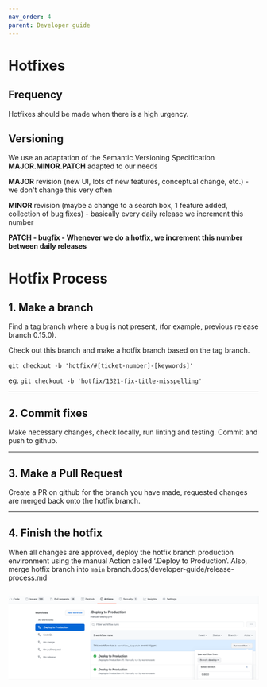 ```yaml
---
nav_order: 4
parent: Developer guide
---
```

# Hotfixes

## Frequency
Hotfixes should be made when there is a high urgency.

## Versioning

We use an adaptation of the Semantic Versioning Specification **MAJOR.MINOR.PATCH** adapted to our needs

**MAJOR** revision (new UI, lots of new features, conceptual change, etc.) - we don't change this very often

**MINOR** revision (maybe a change to a search box, 1 feature added, collection of bug fixes) - basically every daily release we increment this number

<strong>**PATCH** - bugfix - Whenever we do a hotfix, we increment this number between daily releases </strong>

# Hotfix Process

## 1. Make a branch

Find a tag branch where a bug is not present, (for example, previous release branch 0.15.0).

Check out this branch and make a hotfix branch based on the tag branch.

```
git checkout -b 'hotfix/#[ticket-number]-[keywords]'
```
eg. `git checkout -b 'hotfix/1321-fix-title-misspelling'`

---
## 2. Commit fixes
Make necessary changes, check locally, run linting and testing.
Commit and push to github.

---
## 3. Make a Pull Request
Create a PR on github for the branch you have made, requested changes are merged back onto the hotfix branch.

---
## 4. Finish the hotfix

When all changes are approved, deploy the hotfix branch production environment using the manual Action called ‘.Deploy to Production’.
Also, merge hotfix branch into `main` branch.docs/developer-guide/release-process.md

![6](./images/release6.png)
---
